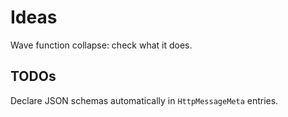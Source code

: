 

# Ideas

Wave function collapse: check what it does.

## TODOs

Declare JSON schemas automatically in `HttpMessageMeta` entries.

